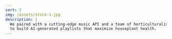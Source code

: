```yaml
---
sort: 2
img: /assets/stock-1.jpg
description: |
  We paired with a cutting-edge music API and a team of horticulturalists
  to build AI-generated playlists that maximize houseplant health.
---
```


